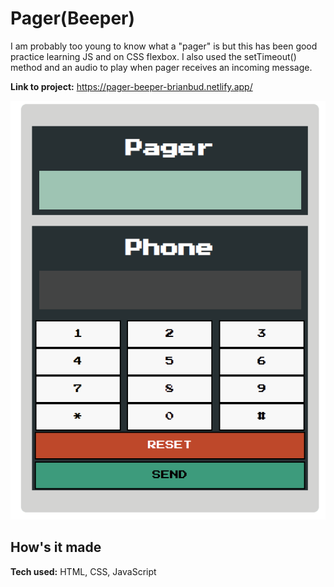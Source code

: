 # Pager(Beeper)

I am probably too young to know what a "pager" is but this has been good practice learning JS and on CSS flexbox.
I also used the setTimeout() method and an audio to play when pager receives an incoming message.

**Link to project:** https://pager-beeper-brianbud.netlify.app/

![pager/beeper](./assets/pager-demo.gif)

## How's it made

**Tech used:** HTML, CSS, JavaScript
